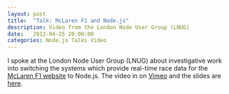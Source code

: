 ```yaml
---
layout: post
title:  "Talk: McLaren F1 and Node.js"
description: Video from the London Node User Group (LNUG)
date:   2012-04-25 20:00:00
categories: Node.js Talks Video
---
```


I spoke at the London Node User Group (LNUG) about investigative work into switching the systems which provide real-time race data for the [McLaren F1 website](http://www.mclaren.com/formula1/) to Node.js. The video in on [Vimeo](https://vimeo.com/41140234) and the slides are [here](/slides/mclaren_f1_node/).

